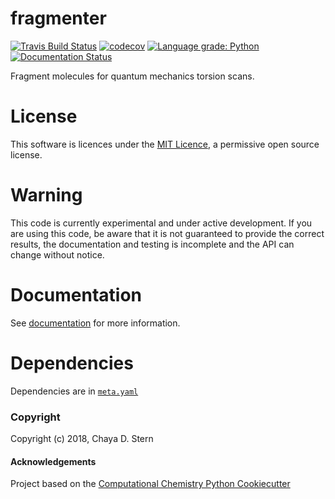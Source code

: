 fragmenter
==============================
[![Travis Build Status](https://travis-ci.org/openforcefield/fragmenter.svg?branch=master)](https://travis-ci.org/openforcefield/fragmenter)
[![codecov](https://codecov.io/gh/openforcefield/fragmenter/branch/master/graph/badge.svg)](https://codecov.io/gh/openforcefield/fragmenter/branch/master)
[![Language grade: Python](https://img.shields.io/lgtm/grade/python/g/openforcefield/fragmenter.svg?logo=lgtm&logoWidth=18)](https://lgtm.com/projects/g/openforcefield/fragmenter/context:python)
[![Documentation Status](https://readthedocs.org/projects/fragmenter/badge/?version=latest)](https://fragmenter.readthedocs.io/en/latest/?badge=latest)


Fragment molecules for quantum mechanics torsion scans.

# License

This software is licences under the [MIT Licence](https://opensource.org/licenses/MIT), a permissive open source license.

# Warning

This code is currently experimental and under active development. If you are using this code,
be aware that it is not guaranteed to provide the correct results, the documentation and testing is incomplete and the
API can change without notice.

# Documentation

See [documentation](https://fragmenter.readthedocs.io/en/latest/) for more information. 

# Dependencies
Dependencies are in [`meta.yaml`](https://github.com/openforcefield/fragmenter/blob/master/devtools/conda-envs/meta.yaml)

### Copyright

Copyright (c) 2018, Chaya D. Stern


#### Acknowledgements
 
Project based on the 
[Computational Chemistry Python Cookiecutter](https://github.com/choderalab/cookiecutter-python-comp-chem)
